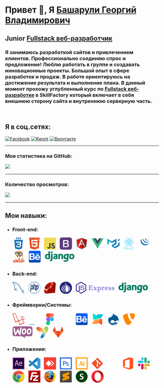 # Привет 👋, Я [Башарули Георгий Владимирович](https://github.com/brain-skills/)
## Junior <u>__Fullstack веб-разработчик__</u>
### Я занимаюсь разработкой сайтов и привлечением клиентов. Профессионально соединяю спрос и предложение! Люблю работать в группе и создавать инновационные проекты. Большой опыт в сфере разработок и продаж. В работе ориентируюсь на достижение результата и выполнение плана. В данный момент прохожу углубленный курс по [Fullstack веб-разработке](https://new.skillfactory.ru/web-developer-fullstack) в SkillFactory который включает в себя внешнюю сторону сайта и внутреннюю серверную часть.

<br>

## Я в соц.сетях:
<div id="badges">
  <a href="https://www.facebook.com/g.basharuli/"><img src="https://img.shields.io/badge/Facebook-blue?style=for-the-badge&logo=facebook&logoColor=white" alt="Facebook"/></a>
  <a href="https://kwork.ru/user/gaga-dev"><img src="https://img.shields.io/badge/Kwork-yellow?style=for-the-badge&logo=kwork&logoColor=white" alt="Kwork"/></a>
  <a href="https://vk.com/geanmael"><img src="https://img.shields.io/badge/Вконтакте-blue?style=for-the-badge&logo=twitter&logoColor=white" alt="Вконтакте"/></a>
</div>

---
### Моя статистика на GitHub:
[![](https://github-readme-stats.vercel.app/api?username=brain-skills)](https://github.com/brain-skills/brain-skills)

---

### Количество просмотров:
![](https://komarev.com/ghpvc/?username=brain-skills)

---

## __Мои навыки:__
* ### __Front-end:__
  <div>
    <img src="https://github.com/brain-skills/brain-skills/blob/main/assets/icons/front-end/css3.png" title="CSS3" alt="CSS" width="40" height="40"/> &nbsp;
    <img src="https://github.com/brain-skills/brain-skills/blob/main/assets/icons/front-end/html5.png" title="HTML5" alt="HTML" width="40" height="40"/> &nbsp;
    <img src="https://github.com/brain-skills/brain-skills/blob/main/assets/icons/front-end/javascript.png" title="JavaScript" alt="JavaScript" width="40" height="40"/> &nbsp;
    <img src="https://github.com/brain-skills/brain-skills/blob/main/assets/icons/front-end/bootstrap.png" title="Bootstrap" alt="Bootstrap" width="40" height="40"/> &nbsp;
    <img src="https://github.com/brain-skills/brain-skills/blob/main/assets/icons/front-end/angularjs.png" title="AngularJS" alt="AngularJS" width="40" height="40"/> &nbsp;
    <img src="https://github.com/brain-skills/brain-skills/blob/main/assets/icons/front-end/vuejs.png" title="Vue.js" alt="Vue.js" width="40" height="40"/> &nbsp;
    <img src="https://github.com/brain-skills/brain-skills/blob/main/assets/icons/front-end/materialui.png" title="Material UI" alt="Material UI" width="40" height="40"/> &nbsp;
    <img src="https://github.com/brain-skills/brain-skills/blob/main/assets/icons/front-end/react.png" title="React" alt="React" width="40" height="40"/> &nbsp;
    <img src="https://github.com/brain-skills/brain-skills/blob/main/assets/icons/front-end/jquery.png" title="jQuery" alt="jQuery" width="40" height="40"/> &nbsp;
    <img src="https://github.com/brain-skills/brain-skills/blob/main/assets/icons/front-end/ember.png" title="Ember" alt="Ember" width="" height="40"/> &nbsp;
    <img src="https://github.com/brain-skills/brain-skills/blob/main/assets/icons/framework-systems/behance.png" title="Behance" alt="Behance" width="" height="40"/> &nbsp;
    <img src="https://github.com/brain-skills/brain-skills/blob/main/assets/icons/front-end/django.png" title="Django" alt="Django" width="" height="40"/>
  </div>

* ### __Back-end:__
  <div>
    <img src="https://github.com/brain-skills/brain-skills/blob/main/assets/icons/back-end/mysql.png" title="MySQL" alt="MySQL" width="40" height="40"/> &nbsp;
    <img src="https://github.com/brain-skills/brain-skills/blob/main/assets/icons/back-end/php.png" title="PHP" alt="PHP" width="40" height="40"/> &nbsp;
    <img src="https://github.com/brain-skills/brain-skills/blob/main/assets/icons/back-end/ruby.png" title="Ruby" alt="Ruby" width="40" height="40"/> &nbsp;
    <img src="https://github.com/brain-skills/brain-skills/blob/main/assets/icons/back-end/perl.png" title="Perl" alt="Perl" width="40" height="40"/> &nbsp;
    <img src="https://github.com/brain-skills/brain-skills/blob/main/assets/icons/back-end/express.png" title="Express.JS" alt="Express" width="" height="40"/> &nbsp;
    <img src="https://github.com/brain-skills/brain-skills/blob/main/assets/icons/back-end/django.png" title="Django" alt="Django" width="" height="40"/>
  </div>

* ### __Фреймворки/Системы:__
  <div>
    <img src="https://github.com/brain-skills/brain-skills/blob/main/assets/icons/framework-systems/laravel.png" title="Laravel" alt="Laravel" width="40" height="40"/> &nbsp;
    <img src="https://github.com/brain-skills/brain-skills/blob/main/assets/icons/framework-systems/wordpress.png" title="Wordpress" alt="Wordpress" width="40" height="40"/> &nbsp;
    <img src="https://github.com/brain-skills/brain-skills/blob/main/assets/icons/framework-systems/figma.png" title="Figma" alt="Figma" width="40" height="40"/> &nbsp;
    <img src="https://github.com/brain-skills/brain-skills/blob/main/assets/icons/framework-systems/github.png" title="GitHub" alt="GitHub" width="40" height="40"/> &nbsp;
    <img src="https://github.com/brain-skills/brain-skills/blob/main/assets/icons/framework-systems/behance.png" title="Behance" alt="Behance" width="40" height="40"/> &nbsp;
    <img src="https://github.com/brain-skills/brain-skills/blob/main/assets/icons/framework-systems/modx.png" title="ModX" alt="ModX" width="40" height="40"/> &nbsp;
    <img src="https://github.com/brain-skills/brain-skills/blob/main/assets/icons/framework-systems/drupal.png" title="Drupal" alt="Drupal" width="40" height="40"/> &nbsp;
    <img src="https://github.com/brain-skills/brain-skills/blob/main/assets/icons/framework-systems/typo3.png" title="Typo3" alt="Typo3" width="40" height="40"/> &nbsp;
    <img src="https://github.com/brain-skills/brain-skills/blob/main/assets/icons/framework-systems/woocommerce.png" title="WooCommerce" alt="WooCommerce" width="" height="40"/> &nbsp;
    <img src="https://github.com/brain-skills/brain-skills/blob/main/assets/icons/framework-systems/yii.png" title="YII 2" alt="YII 2" width="40" height="40"/> &nbsp;
    <img src="https://github.com/brain-skills/brain-skills/blob/main/assets/icons/framework-systems/gitlab.png" title="GitLab" alt="GitLab" width="40" height="40"/>
  </div>

* ### __Приложения:__
  <div>
    <img src="https://github.com/brain-skills/brain-skills/blob/main/assets/icons/applications/aftereffects.png" title="Adobe After Effects" alt="Adobe After Effects" width="40" height="40"/> &nbsp;
    <img src="https://github.com/brain-skills/brain-skills/blob/main/assets/icons/applications/vscode.png" title="VScode" alt="VScode" width="40" height="40"/> &nbsp;
    <img src="https://github.com/brain-skills/brain-skills/blob/main/assets/icons/applications/anydesk.png" title="AnyDesk" alt="AnyDesk" width="40" height="40"/> &nbsp;
    <img src="https://github.com/brain-skills/brain-skills/blob/main/assets/icons/applications/photoshop.png" title="Photoshop" alt="Photoshop" width="40" height="40"/> &nbsp;
    <img src="https://github.com/brain-skills/brain-skills/blob/main/assets/icons/applications/illustrator.png" title="Illustrator" alt="Illustrator" width="40" height="40"/> &nbsp;
    <img src="https://github.com/brain-skills/brain-skills/blob/main/assets/icons/applications/git.png" title="Git" alt="Git" width="" height="40"/> &nbsp;
    <img src="https://github.com/brain-skills/brain-skills/blob/main/assets/icons/applications/office.png" title="Microsoft Office" alt="Microsoft Office" width="" height="40"/> &nbsp;
    <img src="https://github.com/brain-skills/brain-skills/blob/main/assets/icons/applications/slack.png" title="Slack" alt="Slack" width="40" height="40"/> &nbsp;
    <img src="https://github.com/brain-skills/brain-skills/blob/main/assets/icons/applications/chrome.png" title="Chrome" alt="Chrome" width="40" height="40"/> &nbsp;
    <img src="https://github.com/brain-skills/brain-skills/blob/main/assets/icons/applications/filezilla.png" title="FileZilla" alt="FileZilla" width="40" height="40"/> &nbsp;
    <img src="https://github.com/brain-skills/brain-skills/blob/main/assets/icons/applications/firefox.png" title="Firefox" alt="Firefox" width="40" height="40"/> &nbsp;
    <img src="https://github.com/brain-skills/brain-skills/blob/main/assets/icons/applications/sublime-text.png" title="Sublime-Text" alt="Sublime-Text" width="40" height="40"/> &nbsp;
    <img src="https://github.com/brain-skills/brain-skills/blob/main/assets/icons/applications/openserver.png" title="Open Server" alt="OpenServer" width="40" height="40"/> &nbsp;
    <img src="https://github.com/brain-skills/brain-skills/blob/main/assets/icons/applications/opera.png" title="Slack" alt="Opera" width="40" height="40"/>
  </div>